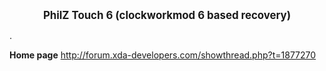 __<center><big>PhilZ Touch 6 (clockworkmod 6 based recovery)</big></center>__

.

__Home page__
http://forum.xda-developers.com/showthread.php?t=1877270
